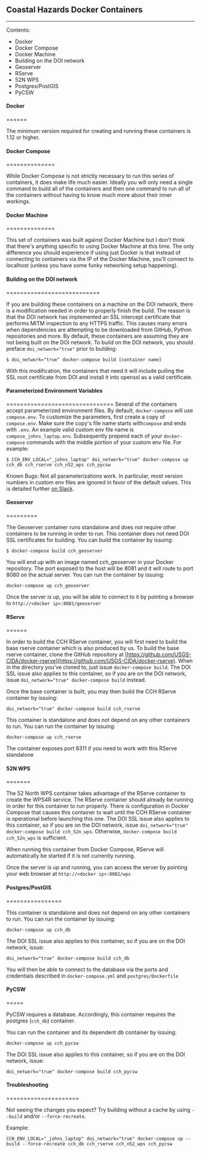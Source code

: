 ## Coastal Hazards Docker Containers
---------------------------------

Contents:
- Docker
- Docker Compose
- Docker Machine
- Building on the DOI network
- Geoserver
- RServe
- 52N WPS
- Postgres/PostGIS
- PyCSW


#### Docker
======

The minimum version required for creating and running these containers is 1.12 or higher.

#### Docker Compose
==============

While Docker Compose is not strictly necessary to run this series of containers, it does make life much easier. Ideally you will only need a single command to build all of the containers and then one command to run all of the containers without having to know much more about their inner workings.

#### Docker Machine
==============

This set of containers was built against Docker Machine but I don't think that there's anything specific to using Docker Machine at this time. The only difference you should experience if using just Docker is that instead of connecting to containers via the IP of the Docker Machine, you'll connect to localhost (unless you have some funky networking setup happening).

#### Building on the DOI network
===========================

If you are building these containers on a machine on the DOI network, there is a modification needed in order to properly finish the build. The reason is that the DOI network has implemented an SSL intercept certificate that performs MITM inspection to any HTTPS traffic. This causes many errors when dependencies are attempting to be downloaded from GitHub, Python repositories and more. By default, these containers are assuming they are not being built on the DOI network. To build on the DOI network, you should preface `doi_network="true"` prior to building:

`$ doi_network="true" docker-compose build [container name]`

With this modification, the containers that need it will include pulling the SSL root certificate from DOI and install it into openssl as a valid certificate.

#### Parameterized Environment Variables
===============================
Several of the containers accept parameterized environment files. By default, `docker-compose` will use `compose.env`. To customize the parameters, first create a copy of `compose.env`. Make sure the copy's file name starts with`compose` and ends with `.env`. An example valid custom env file name is `compose_johns_laptop.env`. Subsequently prepend each of your `docker-compose` commands with the middle portion of your custom env file. For example:

```
$ CCH_ENV_LOCAL="_johns_laptop" doi_network="true" docker-compose up cch_db cch_rserve cch_n52_wps cch_pycsw
```

Known Bugs:
Not all parameterizations work. In particular, most version numbers in custom env files are ignored in favor of the default values. This is detailed further [on Slack](https://usgs-cida.slack.com/archives/cch/p1476487434000753).

#### Geoserver
=========

The Geoserver container runs standalone and does not require other containers to be running in order to run.
This container does not need DOI SSL certificates for building. You can build the container by issuing:

`$ docker-compose build cch_geoserver`

You will end up with an image named cch_geoserver in your Docker repository. The port exposed to the host will be 8081 and it will route to port 8080 on the actual server. You can run the container by issuing:

`docker-compose up cch_geoserver`

Once the server is up, you will be able to connect to it by pointing a browser to `http://<docker ip>:8081/geoserver`

#### RServe
======

In order to build the CCH RServe container, you will first need to build the base rserve container which is also produced by us. To build the base rserve container, clone the GitHub repository at [https://github.com/USGS-CIDA/docker-rserve](https://github.com/USGS-CIDA/docker-rserve). When in the directory you've cloned to, just issue `docker-compose build`. The DOI SSL issue also applies to this container, so if you are on the DOI network, issue `doi_network="true" docker-compose build` instead.

Once the base container is built, you may then build the CCH RServe container by issuing:

`doi_network="true" docker-compose build cch_rserve`

This container is standalone and does not depend on any other containers to run. You can run the container by issuing:

`docker-compose up cch_rserve`

The container exposes port 6311 if you need to work with this RServe standalone

#### 52N WPS
=======

The 52 North WPS container takes advantage of the RServe container to create the WPS4R service. The RServe container should already be running in order for this container to run properly. There is configuration in Docker Compose that causes this container to wait until the CCH RServe container is operational before launching this one. The DOI SSL issue also applies to this container, so if you are on the DOI network, issue `doi_network="true" docker-compose build cch_52n_wps`. Otherwise, `docker-compose build cch_52n_wps` is sufficient.

When running this container from Docker Compose, RServe will automatically be started if it is not currently running.

Once the server is up and running, you can access the server by pointing your web browser at `http://<docker ip>:8082/wps`

#### Postgres/PostGIS
================


This container is standalone and does not depend on any other containers to run. You can run the container by issuing:

`docker-compose up cch_db`

The DOI SSL issue also applies to this container, so if you are on the DOI network, issue:

`doi_network="true" docker-compose build cch_db`

You will then be able to connect to the database via the ports and credentials described in `docker-compose.yml` and `postgres/Dockerfile`

#### PyCSW
=====

PyCSW requires a database. Accordingly, this container requires the postgres (`cch_db`) container.

You can run the container and its dependent db container by issuing:

`docker-compose up cch_pycsw`

The DOI SSL issue also applies to this container, so if you are on the DOI network, issue:

`doi_network="true" docker-compose build cch_pycsw`


#### Troubleshooting
=====================

Not seeing the changes you expect? Try building without a cache by using `--build` and/or `--force-recreate`.

Example:

```
CCH_ENV_LOCAL="_johns_laptop" doi_network="true" docker-compose up --build --force-recreate cch_db cch_rserve cch_n52_wps cch_pycsw
```
